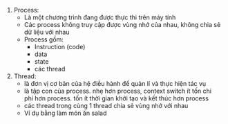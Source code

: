 1. Process: 
	- Là một chương trình đang được thực thi trên máy tính
	- Các process không truy cập được vùng nhớ của nhau, không chia sẻ dữ liệu với nhau
	- Process gồm:
		- Instruction (code)
		- data
		- state
		- các thread
1. Thread:
	- là đơn vị cơ bản của hệ điều hành để quản lí và thực hiện tác vụ
	- là tập con của process. nhẹ hơn process, context switch ít tốn chi phí hơn process. tốn ít thời gian khởi tạo và kết thúc hơn process
	- các thread trong cùng 1 thread chia sẻ vùng nhớ với nhau
	- Ví dụ bằng làm món ăn salad